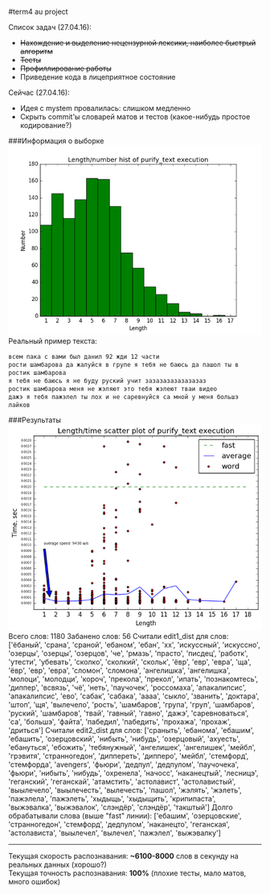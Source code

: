 #term4 au project

Список задач (27.04.16):

* ~~Нахождение и выделение нецензурной лексики, наиболее быстрый алгоритм~~
* ~~Тесты~~
* ~~Профиллирование работы~~
* Приведение кода в лицеприятное состояние

Сейчас (27.04.16):

* Идея с mystem провалилась: слишком медленно
* Скрыть commit'ы словарей матов и тестов (какое-нибудь простое кодирование?)

###Информация о выборке
![Граффик](src/test/resources/plots/length_number_plot.png "Граффик") <br />
Реальный пример текста:
```
всем пака с вами был данил 92 жди 12 части
рости шамбарова да жалуйся в групе я тебя не баюсь да пашол ты в ростик шамбарова
я тебя не баюсь я не буду руский учит зазазазазазазазаз
ростик шамбарова меня не жэляют это тебя жэлеют тваи видео
дажэ я тебя пажэлел ты лох и не саревнуйся са мной у меня большэ лайков
```

###Результаты
![Граффик](src/test/resources/plots/length_time_plot.png "Граффик") <br />
Всего слов:  1180
Забанено слов:  56
Считали edit1_dist для слов:
 ['ёбаный', 'срана', 'сраной', 'ебаном', 'ебан', 'хх', 'искуссный', 'искуссно', 'озерцы', 'озерцы', 'озерцов', 'че', 'рмазь', 'прасто', 'писдец', 'работк', 'утести', 'убевать', 'сколко', 'сколкий', 'скольк', 'ёвр', 'евр', 'евра', 'ща', 'ёвр', 'евр', 'евра', 'сломон', 'сломона', 'ангелишка', 'ангелишка', 'молоци', 'молодци', 'короч', 'прекола', 'прекол', 'ипать', 'познакомтесь', 'диппер', 'всвязь', 'чё', 'неть', 'паучочек', 'россомаха', 'апакалипсис', 'апакалипсис', 'ево', 'сабак', 'сабака', 'аааа', 'сыкло', 'званить', 'доктара', 'штоп', 'щя', 'вылечело', 'рость', 'шамбаров', 'група', 'груп', 'шамбаров', 'руский', 'шамбаров', 'твай', 'гавный', 'гавно', 'дажэ', 'саревноваться', 'са', 'большэ', 'файта', 'пабедил', 'пабедить', 'прохажа', 'прохаж', 'дриться']
Считали edit2_dist для слов:
 ['сраныть', 'ебанома', 'ебашим', 'ебашить', 'озерцовский', 'нибыть', 'нибудь', 'озерцовый', 'ахуесть', 'ебануться', 'ебожить', 'тебянужный', 'ангелишек', 'ангелишек', 'мейбл', 'грэвитя', 'странногедон', 'диппереть', 'дипперо', 'мейбл', 'стемфорд', 'стемфорда', 'avengеrs', 'фьюри', 'дедпул', 'дедпулом', 'паучочека', 'фьюри', 'нибыть', 'нибудь', 'охренела', 'начосс', 'наканецтый', 'лесницэ', 'геганский', 'геганскай', 'атамстить', 'астолавист', 'астолавистый', 'выылечело', 'выылечесть', 'вылечесть', 'пашол', 'жэлять', 'жэлеть', 'пажэлела', 'пажэлеть', 'хыдыщь', 'хыдыщить', 'крипипаста', 'выжэвалка', 'выжэвалок', 'слэндёр', 'слэндёр', 'такштый']
Долго обрабатывали слова (выше "fast" линии):
 ['ебашим', 'озерцовские', 'странногедон', 'стемфорд', 'дедпулом', 'наканецто', 'геганская', 'астолависта', 'выылечел', 'вылечел', 'пажэлел', 'выжэвалку']


***

Текущая скорость распознавания: **~6100-8000** слов в секунду на реальных данных (хорошо?) <br />
Текущая точность распознавания: **100%** (плохие тесты, мало матов, много ошибок)





